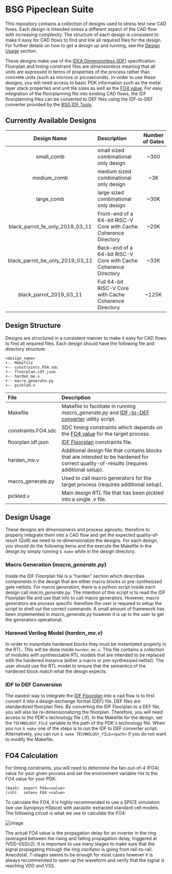 # BSG Pipeclean Suite

This repository contains a collection of designs used to stress test new CAD
flows. Each design is intended stress a different aspect of the CAD flow with
increasing complexity. The structure of each design is consistent to make it
easy for CAD flows to find and link all required files for the design. For
further details on how to get a design up and running, see the
[Design Usage](#design-usage) section.

These designs make use of the [IDEA Dimensionless 
(IDF)](https://docs.google.com/document/d/1rIB81hEOSNs2F1pIF6WbIwSNe-8HbfEtZRlaMFKdhKk/edit?usp=sharing)
specification. Floorplan and timing constraint files are _dimensionless_
meaning that all units are expressed in terms of properties of the process
rather than concrete units (such as microns or picoseconds). In-order to use
these designs, you will need access to basic PDK information such as the
metal layer stack properties and unit tile sizes as well as the [FO4 value](#fo4-calculation).
For easy integration of the floorplanning file into existing CAD flows, the IDF
floorplanning files can be converted to DEF files using the IDF-to-DEF converter
provided by the [BSG IDF Tools](https://github.com/bespoke-silicon-group/bsg_idf_tools). 

## Currently Available Designs

| Design Name                     | Description                                                      | Number of Gates |
|:-------------------------------:|:-----------------------------------------------------------------|:---------------:|
| small_comb                      | small sized combinational only design                            | ~300            |
| medium_comb                     | medium sized combinational only design                           | ~3K             |
| large_comb                      | large sized combinational only design                            | ~30K            |
| black_parrot_fe_only_2019_03_11 | Front-end of a 64-bit RISC-V Core with Cache Coherence Directory | ~20K            |
| black_parrot_be_only_2019_03_11 | Back-end of a 64-bit RISC-V Core with Cache Coherence Directory  | ~33K            |
| black_parrot_2019_03_11         | Full 64-bit RISC-V Core with Cache Coherence Directory           | ~125K           |

## Design Structure

Designs are structured in a consistent manner to make it easy for CAD flows to find all required
files. Each design should have the following file and directory structure:

```
<design_name>
+-- Makefile
+-- constraints.FO4.sdc
+-- floorplan.idf.json
+-- harden_me.v
+-- macro_generate.py
+-- pickled.v
```

| File                 | Description                                                                                                                                              |
|:---------------------|:---------------------------------------------------------------------------------------------------------------------------------------------------------|
| Makefile             | Makefile to facilitate in running _macro_generate.py_ and [IDF-to-DEF converter](https://github.com/bespoke-silicon-group/bsg_idf_tools) utility script. |
| constraints.FO4.sdc  | SDC timing constraints which depends on the [FO4 value](#fo4-calculation) for the target process.                                                        |
| floorplan.idf.json   | [IDF Floorplan](https://docs.google.com/document/d/1rIB81hEOSNs2F1pIF6WbIwSNe-8HbfEtZRlaMFKdhKk/edit?usp=sharing) constraints file.                      |
| harden_me.v          | Additional design file that contains blocks that are intended to be hardened for correct quality-of-results (requires additional setup).                 |
| macro_generate.py    | Used to call macro generators for the target process (requires additional setup).                                                                        |
| pickled.v            | Main design RTL file that has been pickled into a single .v file.                                                                                        |

## Design Usage

These designs are _dimensionless_ and process agnostic, therefore to properly integrate them into a CAD flow and get the expected
quality-of-result (QoR) we need to re-dimensionalize the designs. For each design, you should do the following items and the
execute the Makefile in the design by simply running `$ make` while in the design directory.

### Macro Generation (_macro_generate.py_)

Inside the IDF Floorplan file is a "harden" section which describes components in the design that are either macro blocks or
pre-synthesized gate netlists. For macro generation, there is a python script inside each design call _macro_generate.py_. The
intention of this script is to read the IDF Floorplan file and use that info to call macro generators. However, macro generators
are process specific therefore the user is required to setup the script to shell out the correct commands. A small amount of
framework has been implemented in _macro_generate.py_ however it is up to the user to get the generators operational.

### Harened Verilog Model (_harden_me.v_)

In-order to instantiate hardened blocks they must be instantiated properly in the RTL. This will be done inside
`harden_me.v`. This file contains a collection of modules with synthesizable RTL models that are intended to
be replaced with the hardened instance (either a macro or pre-synthesized netlist). The user should use the RTL
model to ensure that the semantics of the hardened block match what the design expects.

### IDF to DEF Conversion

The easiest way to integrate the [IDF Floorplan](https://docs.google.com/document/d/1rIB81hEOSNs2F1pIF6WbIwSNe-8HbfEtZRlaMFKdhKk/edit?usp=sharing)
into a cad flow is to first convert it into a design exchange format (DEF) file. DEF files are standardized
floorplan files. By converting the IDF Floorplan to a DEF file, you will also be re-dimensionalizing the 
floorplan. Therefore, you will need access to the PDK's technology file (.tf). In the Makefile for the design,
set the `TECHNOLOGY_FILE` variable to the path of the PDK's technology file. When you run `$ make` one of the
steps is to run the IDF to DEF converter script. Alternatively, you can run `$ make TECHNOLOGY_FILE=<path>` if
you do not want to modify the Makefile.

## FO4 Calculation

For timing constraints, you will need to determine the fan-out-of-4 (FO4) value for your given process and
set the environment variable `FO4` to the FO4 value for your PDK:

```
(bash)  export FO4=<value>
(csh)   setenv FO4 <value>
```

To calculate the FO4, it is highly recommended to use a SPICE simulation (we use Synopsys HSpice) with parasitic
extracted standard cell models. The following circuit is what we use to calculate the FO4:

![image](https://drive.google.com/uc?export=view&id=1E3TDwMpNMGvCMUYx0UFR4Vp8miB60Wnl)

The actual FO4 value is the propagation delay for an inverter in the ring (averaged
between the rising and falling propagation delay, triggered at (VDD-VSS)/2). It is 
important to use many stages to make sure that the signal propagating through the ring
oscillator is going from rail-to-rail. Anecdotal, 7-stages seems to be enough for most
cases however it is always recommended to open up the waveform and verify that the
signal is reaching VDD and VSS.
